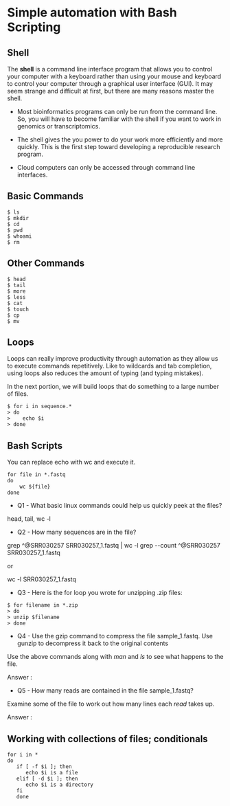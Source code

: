 # Simple automation with Bash Scripting
## Shell

The **shell** is a command line interface program that allows you to control your computer with a keyboard rather than using your mouse and keyboard to control your computer through a graphical user interface (GUI). It may seem strange and difficult at first, but there are  many reasons master the shell.

* Most bioinformatics programs can only be run from the command line. So, you will have to become familiar with the shell if you want to work in genomics or transcriptomics.
* The shell gives the you power to do your work more efficiently and more quickly. This is the first step toward developing a reproducible research program.

* Cloud computers can only be accessed through command line interfaces.

## Basic Commands
~~~ {.bash}
$ ls
$ mkdir
$ cd
$ pwd
$ whoami
$ rm

~~~

## Other Commands
~~~ {.bash}
$ head
$ tail
$ more
$ less
$ cat
$ touch
$ cp
$ mv
~~~
## Loops
Loops can really improve productivity through automation as they allow us to execute commands repetitively. Like to wildcards and tab completion, using loops also reduces the amount of typing (and typing mistakes).

In the next portion, we will build loops that do something to a large number of files.

~~~ {.bash}
$ for i in sequence.*
> do
>    echo $i
> done
~~~



## Bash Scripts

You can replace echo with wc and execute it.

~~~ {.bash}
for file in *.fastq
do
	wc ${file}
done
~~~


* Q1 - What basic linux commands could help us quickly peek at the files?

head, tail, wc -l

* Q2 - How many sequences are in the file?

grep ^@SRR030257 SRR030257_1.fastq | wc -l
grep --count ^@SRR030257 SRR030257_1.fastq

or 

wc -l SRR030257_1.fastq

* Q3 - Here is the for loop you wrote for unzipping .zip files:

~~~ {.bash}
$ for filename in *.zip
> do
> unzip $filename
> done
~~~

* Q4 - Use the gzip command to compress the file sample_1.fastq. Use gunzip to decompress it back to the original contents

Use the above commands along with *man* and *ls* to see what happens to the file.

Answer : 

* Q5 - How many reads are contained in the file sample_1.fastq?

Examine some of the file to work out how many lines each *read* takes up.

Answer : 



## Working with collections of files; conditionals

~~~ {.bash}
for i in *
do
   if [ -f $i ]; then
      echo $i is a file
   elif [ -d $i ]; then
      echo $i is a directory
   fi
   done
~~~




